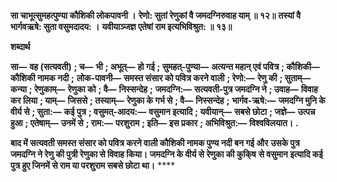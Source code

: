 **सा चाभूत्सुमहत्पुण्या कौशिकी लोकपावनी ।** **रेणो: सुतां रेणुकां वै जमदग्निरुवाह याम् ॥ १२॥** **तस्यां वै भार्गवऋषे: सुता वसुमदादय: ।** **यवीयाञ्जज्ञ एतेषां राम इत्यभिविश्रुत: ॥ १३॥** 

**शब्दार्थ** 

**सा—** **वह (सत्यवती)** **; च—** **भी** **; अभूत्—** **हो गई** **; सुमहत्-पुण्या—** **अत्यन्त महान् एवं पवित्र** **; कौशिकी—** **कौशिकी नामक नदी** **;** **लोक-पावनी—** **समस्त संसार को पवित्र करने वाली** **; रेणो:—** **रेणु की** **; सुताम्—** **कन्या** **; रेणुकाम्—** **रेणुका को** **; वै—** **निस्सन्देह** **;** **जमदग्नि:—** **सत्यवती-पुत्र जमदग्नि ने** **; उवाह—** **विवाह कर लिया** **; याम्—** **जिससे** **; तस्याम्—** **रेणुका के गर्भ से** **; वै—** **निस्सन्देह** **;** **भार्गव-ऋषे:—** **जमदग्नि मुनि के वीर्य से** **; सुता:—** **कई पुत्र** **; वसुमत्-आदय:—** **वसुमान इत्यादि** **; यवीयान्—** **सबसे छोटा** **; जज्ञे—** **उत्पन्न** **हुआ** **; एतेषाम्—** **उनमें से** **; राम:—** **परशुराम** **; इति—** **इस प्रकार** **; अभिविश्रुत:—** **विश्वविलयात।** **.** 

**बाद में सत्यवती समस्त संसार को पवित्र करने वाली कौशिकी नामक पुण्य नदी बन गई और** **उसके पुत्र जमदग्नि ने रेणु की पुत्री रेणुका से विवाह किया। जमदग्नि के वीर्य से रेणुका की कुकि्ष** **से वसुमान इत्यादि कई पुत्र हुए जिनमें से राम या परशुराम सबसे छोटा था।** **** 